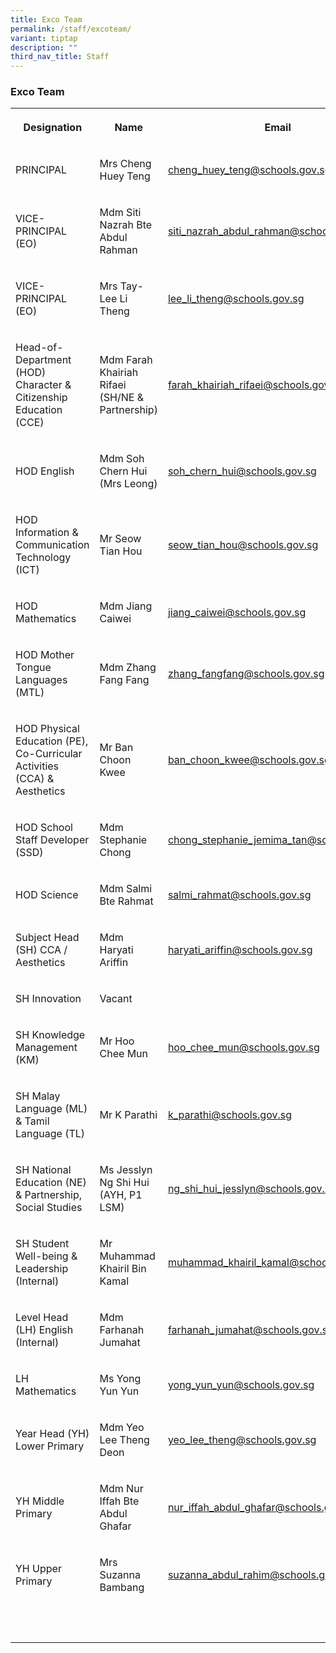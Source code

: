 ```yaml
---
title: Exco Team
permalink: /staff/excoteam/
variant: tiptap
description: ""
third_nav_title: Staff
---
```

<h3><strong>Exco Team</strong></h3>
<table style="minWidth: 75px">
<colgroup>
<col>
<col>
<col>
</colgroup>
<tbody>
<tr>
<th rowspan="1" colspan="1">
<p>Designation</p>
</th>
<th rowspan="1" colspan="1">
<p>Name</p>
</th>
<th rowspan="1" colspan="1">
<p>Email</p>
</th>
</tr>
<tr>
<td rowspan="1" colspan="1">
<p>PRINCIPAL</p>
</td>
<td rowspan="1" colspan="1">
<p>Mrs Cheng Huey Teng</p>
</td>
<td rowspan="1" colspan="1">
<p><a href="mailto:cheng_huey_teng@schools.gov.sg" rel="noopener noreferrer nofollow" target="_blank"><u>cheng_huey_teng@schools.gov.sg</u></a>
</p>
</td>
</tr>
<tr>
<td rowspan="1" colspan="1">
<p>VICE-PRINCIPAL (EO)</p>
</td>
<td rowspan="1" colspan="1">
<p>Mdm Siti Nazrah Bte Abdul Rahman</p>
</td>
<td rowspan="1" colspan="1">
<p><a href="mailto:siti_nazrah_abdul_rahman@schools.gov.sg" rel="noopener noreferrer nofollow" target="_blank"><u>siti_nazrah_abdul_rahman@schools.gov.sg</u></a>
</p>
</td>
</tr>
<tr>
<td rowspan="1" colspan="1">
<p>VICE-PRINCIPAL (EO)</p>
</td>
<td rowspan="1" colspan="1">
<p>Mrs Tay-Lee Li Theng</p>
</td>
<td rowspan="1" colspan="1">
<p><a href="mailto:lee_li_theng@schools.gov.sg" rel="noopener noreferrer nofollow" target="_blank"><u>lee_li_theng@schools.gov.sg</u></a>
</p>
</td>
</tr>
<tr>
<td rowspan="1" colspan="1">
<p>Head-of-Department (HOD) Character &amp; Citizenship Education (CCE)</p>
</td>
<td rowspan="1" colspan="1">
<p>Mdm Farah Khairiah Rifaei
<br>(SH/NE &amp; Partnership)</p>
</td>
<td rowspan="1" colspan="1">
<p><a href="mailto:farah_khairiah_rifaei@schools.gov.sg" rel="noopener noreferrer nofollow" target="_blank"><u>farah_khairiah_rifaei@schools.gov.sg</u></a>
</p>
</td>
</tr>
<tr>
<td rowspan="1" colspan="1">
<p>HOD English</p>
</td>
<td rowspan="1" colspan="1">
<p>Mdm Soh Chern Hui (Mrs Leong)</p>
</td>
<td rowspan="1" colspan="1">
<p><a href="mailto:soh_chern_hui@schools.gov.sg" rel="noopener noreferrer nofollow" target="_blank"><u>soh_chern_hui@schools.gov.sg</u></a>
</p>
</td>
</tr>
<tr>
<td rowspan="1" colspan="1">
<p>HOD Information &amp; Communication Technology (ICT)</p>
</td>
<td rowspan="1" colspan="1">
<p>Mr Seow Tian Hou</p>
</td>
<td rowspan="1" colspan="1">
<p><a href="mailto:seow_tian_hou@schools.gov.sg" rel="noopener noreferrer nofollow" target="_blank"><u>seow_tian_hou@schools.gov.sg</u></a>
</p>
</td>
</tr>
<tr>
<td rowspan="1" colspan="1">
<p>HOD Mathematics</p>
</td>
<td rowspan="1" colspan="1">
<p>Mdm Jiang Caiwei</p>
</td>
<td rowspan="1" colspan="1">
<p><a href="mailto:jiang_caiwei@schools.gov.sg" rel="noopener noreferrer nofollow" target="_blank"><u>jiang_caiwei@schools.gov.sg</u></a>
</p>
</td>
</tr>
<tr>
<td rowspan="1" colspan="1">
<p>HOD Mother Tongue Languages (MTL)</p>
</td>
<td rowspan="1" colspan="1">
<p>Mdm Zhang Fang Fang</p>
</td>
<td rowspan="1" colspan="1">
<p><a href="mailto:zhang_fangfang@schools.gov.sg" rel="noopener noreferrer nofollow" target="_blank"><u>zhang_fangfang@schools.gov.sg</u></a>
</p>
</td>
</tr>
<tr>
<td rowspan="1" colspan="1">
<p>HOD Physical Education (PE), Co-Curricular Activities (CCA) &amp; Aesthetics</p>
</td>
<td rowspan="1" colspan="1">
<p>Mr Ban Choon Kwee</p>
</td>
<td rowspan="1" colspan="1">
<p><a href="mailto:ban_choon_kwee@schools.gov.sg" rel="noopener noreferrer nofollow" target="_blank"><u>ban_choon_kwee@schools.gov.sg</u></a>
</p>
</td>
</tr>
<tr>
<td rowspan="1" colspan="1">
<p>HOD School Staff Developer (SSD)</p>
</td>
<td rowspan="1" colspan="1">
<p>Mdm Stephanie Chong</p>
</td>
<td rowspan="1" colspan="1">
<p><a href="mailto:chong_stephanie_jemima_tan@schools.gov.sg" rel="noopener noreferrer nofollow" target="_blank"><u>chong_stephanie_jemima_tan@schools.gov.sg</u></a>
</p>
</td>
</tr>
<tr>
<td rowspan="1" colspan="1">
<p>HOD Science</p>
</td>
<td rowspan="1" colspan="1">
<p>Mdm Salmi Bte Rahmat</p>
</td>
<td rowspan="1" colspan="1">
<p><a href="mailto:salmi_rahmat@schools.gov.sg" rel="noopener noreferrer nofollow" target="_blank"><u>salmi_rahmat@schools.gov.sg</u></a>
</p>
</td>
</tr>
<tr>
<td rowspan="1" colspan="1">
<p>Subject Head (SH) CCA / Aesthetics</p>
</td>
<td rowspan="1" colspan="1">
<p>Mdm Haryati Ariffin</p>
</td>
<td rowspan="1" colspan="1">
<p><a href="mailto:haryati_ariffin@schools.gov.sg" rel="noopener noreferrer nofollow" target="_blank"><u>haryati_ariffin@schools.gov.sg</u></a>
</p>
</td>
</tr>
<tr>
<td rowspan="1" colspan="1">
<p>SH Innovation</p>
</td>
<td rowspan="1" colspan="1">
<p>Vacant</p>
</td>
<td rowspan="1" colspan="1">
<p></p>
</td>
</tr>
<tr>
<td rowspan="1" colspan="1">
<p>SH Knowledge Management (KM)</p>
</td>
<td rowspan="1" colspan="1">
<p>Mr Hoo Chee Mun</p>
</td>
<td rowspan="1" colspan="1">
<p><a href="mailto:hoo_chee_mun@schools.gov.sg" rel="noopener noreferrer nofollow" target="_blank"><u>hoo_chee_mun@schools.gov.sg</u></a>
</p>
</td>
</tr>
<tr>
<td rowspan="1" colspan="1">
<p>SH Malay Language (ML) &amp; Tamil Language (TL)</p>
</td>
<td rowspan="1" colspan="1">
<p>Mr K Parathi</p>
</td>
<td rowspan="1" colspan="1">
<p><a href="mailto:k_parathi@schools.gov.sg" rel="noopener noreferrer nofollow" target="_blank"><u>k_parathi@schools.gov.sg</u></a>
</p>
</td>
</tr>
<tr>
<td rowspan="1" colspan="1">
<p>SH National Education (NE) &amp; Partnership, Social Studies</p>
</td>
<td rowspan="1" colspan="1">
<p>Ms Jesslyn Ng Shi Hui
<br>(AYH, P1 LSM)</p>
</td>
<td rowspan="1" colspan="1">
<p><a href="mailto:ng_shi_hui_jesslyn@schools.gov.sg" rel="noopener noreferrer nofollow" target="_blank"><u>ng_shi_hui_jesslyn@schools.gov.sg</u></a>
</p>
</td>
</tr>
<tr>
<td rowspan="1" colspan="1">
<p>SH Student Well-being &amp; Leadership (Internal)</p>
</td>
<td rowspan="1" colspan="1">
<p>Mr Muhammad Khairil Bin Kamal</p>
</td>
<td rowspan="1" colspan="1">
<p><a href="mailto:muhammad_khairil_kamal@schools.gov.sg" rel="noopener noreferrer nofollow" target="_blank"><u>muhammad_khairil_kamal@schools.gov.sg</u></a>
</p>
</td>
</tr>
<tr>
<td rowspan="1" colspan="1">
<p>Level Head (LH) English (Internal)</p>
</td>
<td rowspan="1" colspan="1">
<p>Mdm Farhanah Jumahat</p>
</td>
<td rowspan="1" colspan="1">
<p><a href="mailto:farhanah_jumahat@schools.gov.sg" rel="noopener noreferrer nofollow" target="_blank"><u>farhanah_jumahat@schools.gov.sg</u></a>
</p>
</td>
</tr>
<tr>
<td rowspan="1" colspan="1">
<p>LH Mathematics</p>
</td>
<td rowspan="1" colspan="1">
<p>Ms Yong Yun Yun</p>
</td>
<td rowspan="1" colspan="1">
<p><a href="mailto:yong_yun_yun@schools.gov.sg" rel="noopener noreferrer nofollow" target="_blank"><u>yong_yun_yun@schools.gov.sg</u></a>
</p>
</td>
</tr>
<tr>
<td rowspan="1" colspan="1">
<p>Year Head (YH) Lower Primary</p>
</td>
<td rowspan="1" colspan="1">
<p>Mdm Yeo Lee Theng Deon</p>
</td>
<td rowspan="1" colspan="1">
<p><a href="mailto:yeo_lee_theng@schools.gov.sg" rel="noopener noreferrer nofollow" target="_blank"><u>yeo_lee_theng@schools.gov.sg</u></a>
</p>
</td>
</tr>
<tr>
<td rowspan="1" colspan="1">
<p>YH Middle Primary</p>
</td>
<td rowspan="1" colspan="1">
<p>Mdm Nur Iffah Bte Abdul Ghafar</p>
</td>
<td rowspan="1" colspan="1">
<p><a href="mailto:nur_iffah_abdul_ghafar@schools.gov.sg" rel="noopener noreferrer nofollow" target="_blank"><u>nur_iffah_abdul_ghafar@schools.gov.sg</u></a>
</p>
</td>
</tr>
<tr>
<td rowspan="1" colspan="1">
<p>YH Upper Primary</p>
</td>
<td rowspan="1" colspan="1">
<p>Mrs Suzanna Bambang</p>
</td>
<td rowspan="1" colspan="1">
<p><a href="mailto:suzanna_abdul_rahim@schools.gov.sg" rel="noopener noreferrer nofollow" target="_blank"><u>suzanna_abdul_rahim@schools.gov.sg</u></a>
</p>
</td>
</tr>
<tr>
<td rowspan="1" colspan="1">
<p>&nbsp;</p>
</td>
<td rowspan="1" colspan="1">
<p>&nbsp;</p>
</td>
<td rowspan="1" colspan="1">
<p>&nbsp;</p>
</td>
</tr>
</tbody>
</table>
<p></p>